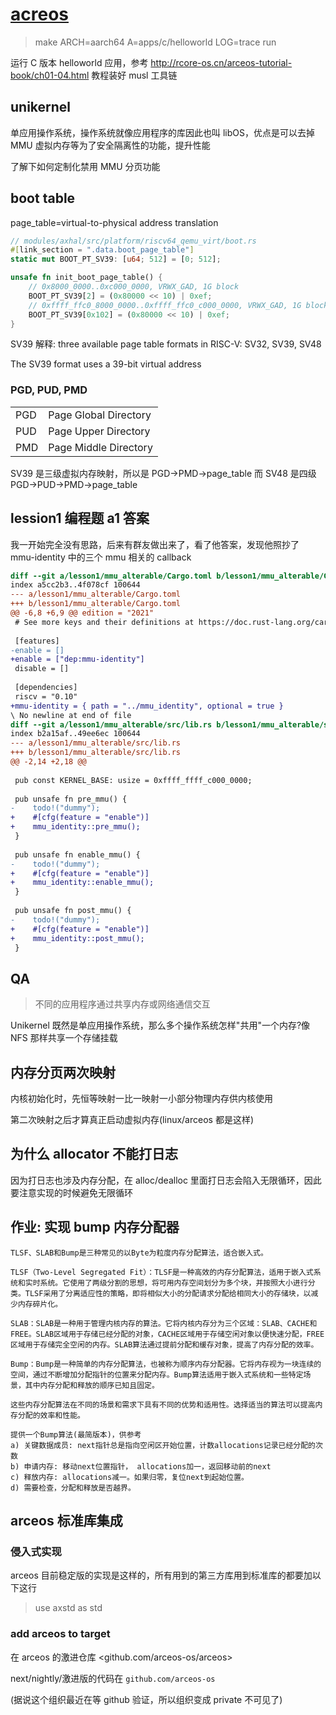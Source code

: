 # [acreos](/2023/08/arceos.md)

> make ARCH=aarch64 A=apps/c/helloworld LOG=trace run

运行 C 版本 helloworld 应用，参考 <http://rcore-os.cn/arceos-tutorial-book/ch01-04.html> 教程装好 musl 工具链

## unikernel
单应用操作系统，操作系统就像应用程序的库因此也叫 libOS，优点是可以去掉 MMU 虚拟内存等为了安全隔离性的功能，提升性能

了解下如何定制化禁用 MMU 分页功能

## boot table

page_table=virtual-to-physical address translation

```rust
// modules/axhal/src/platform/riscv64_qemu_virt/boot.rs
#[link_section = ".data.boot_page_table"]
static mut BOOT_PT_SV39: [u64; 512] = [0; 512];

unsafe fn init_boot_page_table() {
    // 0x8000_0000..0xc000_0000, VRWX_GAD, 1G block
    BOOT_PT_SV39[2] = (0x80000 << 10) | 0xef;
    // 0xffff_ffc0_8000_0000..0xffff_ffc0_c000_0000, VRWX_GAD, 1G block
    BOOT_PT_SV39[0x102] = (0x80000 << 10) | 0xef;
}
```

SV39 解释: three available page table formats in RISC-V: SV32, SV39, SV48

The SV39 format uses a 39-bit virtual address

### PGD, PUD, PMD

|||
|---|---|
|PGD|Page Global Directory|
|PUD|Page Upper Directory|
|PMD|Page Middle Directory|

SV39 是三级虚拟内存映射，所以是 PGD->PMD->page_table 而 SV48 是四级 PGD->PUD->PMD->page_table

## lession1 编程题 a1 答案

我一开始完全没有思路，后来有群友做出来了，看了他答案，发现他照抄了 mmu-identity 中的三个 mmu 相关的 callback

```diff
diff --git a/lesson1/mmu_alterable/Cargo.toml b/lesson1/mmu_alterable/Cargo.toml
index a5cc2b3..4f078cf 100644
--- a/lesson1/mmu_alterable/Cargo.toml
+++ b/lesson1/mmu_alterable/Cargo.toml
@@ -6,8 +6,9 @@ edition = "2021"
 # See more keys and their definitions at https://doc.rust-lang.org/cargo/reference/manifest.html
 
 [features]
-enable = []
+enable = ["dep:mmu-identity"]
 disable = []
 
 [dependencies]
 riscv = "0.10"
+mmu-identity = { path = "../mmu_identity", optional = true }
\ No newline at end of file
diff --git a/lesson1/mmu_alterable/src/lib.rs b/lesson1/mmu_alterable/src/lib.rs
index b2a15af..49ee6ec 100644
--- a/lesson1/mmu_alterable/src/lib.rs
+++ b/lesson1/mmu_alterable/src/lib.rs
@@ -2,14 +2,18 @@
 
 pub const KERNEL_BASE: usize = 0xffff_ffff_c000_0000;
 
 pub unsafe fn pre_mmu() {
-    todo!("dummy");
+    #[cfg(feature = "enable")]
+    mmu_identity::pre_mmu();
 }
 
 pub unsafe fn enable_mmu() {
-    todo!("dummy");
+    #[cfg(feature = "enable")]
+    mmu_identity::enable_mmu();
 }
 
 pub unsafe fn post_mmu() {
-    todo!("dummy");
+    #[cfg(feature = "enable")]
+    mmu_identity::post_mmu();
 }
```

## QA

> 不同的应用程序通过共享内存或网络通信交互

Unikernel 既然是单应用操作系统，那么多个操作系统怎样"共用"一个内存?像 NFS 那样共享一个存储挂载

## 内存分页两次映射

内核初始化时，先恒等映射一比一映射一小部分物理内存供内核使用

第二次映射之后才算真正启动虚拟内存(linux/arceos 都是这样)

## 为什么 allocator 不能打日志
因为打日志也涉及内存分配，在 alloc/dealloc 里面打日志会陷入无限循环，因此要注意实现的时候避免无限循环

## 作业: 实现 bump 内存分配器

```
TLSF、SLAB和Bump是三种常见的以Byte为粒度内存分配算法，适合嵌入式。

TLSF（Two-Level Segregated Fit）：TLSF是一种高效的内存分配算法，适用于嵌入式系统和实时系统。它使用了两级分割的思想，将可用内存空间划分为多个块，并按照大小进行分类。TLSF采用了分离适应性的策略，即将相似大小的分配请求分配给相同大小的存储块，以减少内存碎片化。

SLAB：SLAB是一种用于管理内核内存的算法。它将内核内存分为三个区域：SLAB、CACHE和FREE。SLAB区域用于存储已经分配的对象，CACHE区域用于存储空闲对象以便快速分配，FREE区域用于存储完全空闲的内存。SLAB算法通过提前分配和缓存对象，提高了内存分配的效率。

Bump：Bump是一种简单的内存分配算法，也被称为顺序内存分配器。它将内存视为一块连续的空间，通过不断增加分配指针的位置来分配内存。Bump算法适用于嵌入式系统和一些特定场景，其中内存分配和释放的顺序已知且固定。

这些内存分配算法在不同的场景和需求下具有不同的优势和适用性。选择适当的算法可以提高内存分配的效率和性能。
```

```
提供一个Bump算法(最简版本)，供参考
a) 关键数据成员: next指针总是指向空闲区开始位置，计数allocations记录已经分配的次数
b) 申请内存: 移动next位置指针， allocations加一，返回移动前的next
c) 释放内存: allocations减一。如果归零，复位next到起始位置。
d) 需要检查，分配和释放是否越界。
```

## arceos 标准库集成

### 侵入式实现
arceos 目前稳定版的实现是这样的，所有用到的第三方库用到标准库的都要加以下这行

> use axstd as std

### add arceos to target
在 arceos 的激进仓库 <github.com/arceos-os/arceos>

next/nightly/激进版的代码在 `github.com/arceos-os`

(据说这个组织最近在等 github 验证，所以组织变成 private 不可见了)
